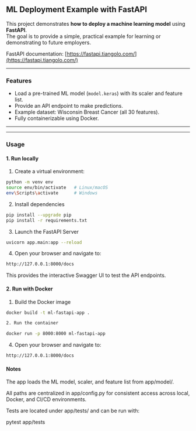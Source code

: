 ## ML Deployment Example with FastAPI

This project demonstrates **how to deploy a machine learning model** using **FastAPI**.  
The goal is to provide a simple, practical example for learning or demonstrating to future employers.

FastAPI documentation: [https://fastapi.tiangolo.com/](https://fastapi.tiangolo.com/)

---

### Features

- Load a pre-trained ML model (`model.keras`) with its scaler and feature list.
- Provide an API endpoint to make predictions.
- Example dataset: Wisconsin Breast Cancer (all 30 features).
- Fully containerizable using Docker.

---


---

### Usage

#### 1. Run locally

1. Create a virtual environment:

```bash
python -m venv env
source env/bin/activate   # Linux/macOS
env\Scripts\activate      # Windows
```

2. Install dependencies

```bash
pip install --upgrade pip
pip install -r requirements.txt
```

3. Launch the FastAPI Server

```bash
uvicorn app.main:app --reload
```

4. Open your browser and navigate to:

```bash
http://127.0.0.1:8000/docs
```

This provides the interactive Swagger UI to test the API endpoints.

#### 2. Run with Docker

1. Build the Docker image

```bash
docker build -t ml-fastapi-app .
```

```bash
2. Run the container

docker run -p 8000:8000 ml-fastapi-app
```

4. Open your browser and navigate to:

```bash
http://127.0.0.1:8000/docs
```

#### Notes

The app loads the ML model, scaler, and feature list from app/model/.

All paths are centralized in app/config.py for consistent access across local, Docker, and CI/CD environments.

Tests are located under app/tests/ and can be run with:

  pytest app/tests

